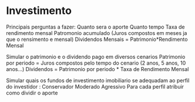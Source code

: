 # Investimento

Principais perguntas a fazer: 
  Quanto sera o aporte
  Quanto tempo
  Taxa de rendimento mensal
  Patromonio acumulado (Juros compostos em meses ja que o rensimento e mensal)
  Dividendos Mensais = Patrimonio*Rendimento Mensal

Simular o patrimonio e o dividendo pago em diversos cenarios
  Patrimonio por periodo = Juros compostos pelo tempo do cenario (2 anos, 5 anos, 10 anos...)
  Dividendos = Patrimonio por periodo * Taxa de Rendimento Mensal


Simular quais os fundos de investimento imobiliario se adequadam ao perfil do investidor :
  Conservador
  Moderado 
  Agressivo
Para cada perfil atribuir como dividir o aporte 
